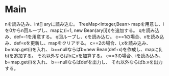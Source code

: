 # Main
nを読み込み、int[] aryに読み込む。
TreeMap<Integer,Bean> mapを用意し、iを0からn回ループし、mapに(i+1, new Bean(ary[i]))を追加する。
qを読み込み、def=-1を用意する。
q回ループし、cを読み込む。
c==1の場合、xを読み込み、def=xを更新し、mapをクリアする。
c==2の場合、i,xを読み込み、b=map.get(i)を入れ、
b==nullならばb=new Bean(def+x)を作成し、mapに(i, b)を追加する。
それ以外ならばbにxを加算する。
c==3の場合、iを読み込み、b=map.get(i)を入れ、
b==nullならばdefを出力し、
それ以外ならばb.vを出力する。
